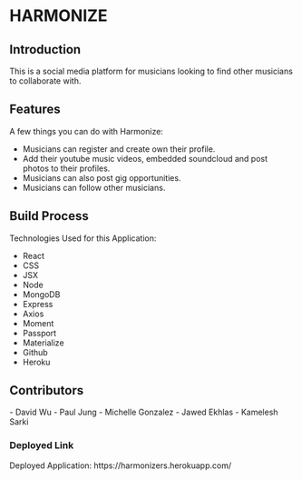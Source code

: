 # HARMONIZE 

<h2>Introduction</h2>
This is a social media platform for musicians looking to find other musicians to collaborate with.

<h2>Features</h2>

A few things you can do with Harmonize:

* Musicians can register and create own their profile.
* Add their youtube music videos, embedded soundcloud and post photos to their profiles. 
* Musicians can also post gig opportunities.
* Musicians can follow other musicians.


<h2>Build Process</h2>

Technologies Used for this Application:

* React
* CSS
* JSX
* Node
* MongoDB
* Express
* Axios
* Moment
* Passport
* Materialize
* Github
* Heroku

<h2>Contributors</h2>
-  David Wu
-  Paul Jung
-  Michelle Gonzalez
-  Jawed Ekhlas
-  Kamelesh Sarki

<h3>Deployed Link</h3>
Deployed Application: https://harmonizers.herokuapp.com/



